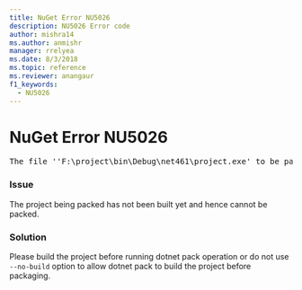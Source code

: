 ```yaml
---
title: NuGet Error NU5026
description: NU5026 Error code
author: mishra14
ms.author: anmishr
manager: rrelyea
ms.date: 8/3/2018
ms.topic: reference
ms.reviewer: anangaur
f1_keywords:
  - NU5026
---
```


# NuGet Error NU5026
<pre>The file ''F:\project\bin\Debug\net461\project.exe' to be packed was not found on disk.</pre>

### Issue

The project being packed has not been built yet and hence cannot be packed.


### Solution

Please build the project before running dotnet pack operation or do not use `--no-build` option to allow dotnet pack to build the project before packaging.

